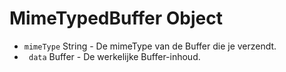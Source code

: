 # MimeTypedBuffer Object

* `mimeType` String - De mimeType van de Buffer die je verzendt.
* ` data` Buffer - De werkelijke Buffer-inhoud.